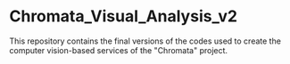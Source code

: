 # Chromata_Visual_Analysis_v2
This repository contains the final versions of the codes used to create the computer vision-based services of the "Chromata" project.
